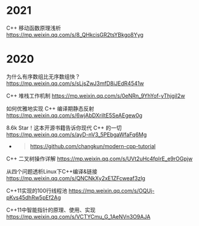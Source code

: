
# 2021

C++ 移动函数原理浅析 https://mp.weixin.qq.com/s/8_QHkcisGR2tsYBkgo8Yyg

# 2020

为什么有序数组比无序数组快？ https://mp.weixin.qq.com/s/sLjsZwJ3mfD8iJEdR4541w

C++ 堆栈工作机制 https://mp.weixin.qq.com/s/0eNRn_9YhYof-yThjgiI2w

如何优雅地实现 C++ 编译期静态反射 https://mp.weixin.qq.com/s/6wjAbDXriltE5SeAEgew0g

8.6k Star！这本开源书籍告诉你现代 C++ 的一切 https://mp.weixin.qq.com/s/ayD-nV3_5PEbgaWfaFq6Mg
- > https://github.com/changkun/modern-cpp-tutorial

C++ 二叉树操作详解 https://mp.weixin.qq.com/s/UVt2uHc4fpIrE_e9rOGpjw

从四个问题透析Linux下C++编译&链接 https://mp.weixin.qq.com/s/QNCNkXy2xE1ZFcweaf3zlg

C++11实现的100行线程池 https://mp.weixin.qq.com/s/OQUj-pKvs45dhRw5pEf2Ag

C++11中智能指针的原理、使用、实现 https://mp.weixin.qq.com/s/VCTYCmu_G_1AeNVn3O9AJA
